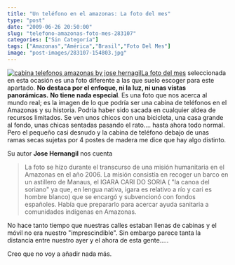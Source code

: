 ```yaml
---
title: "Un teléfono en el amazonas: La foto del mes"
type: "post"
date: "2009-06-26 20:50:00"
slug: "telefono-amazonas-foto-mes-283107"
categories: ["Sin Categoría"]
tags: ["Amazonas","América","Brasil","Foto Del Mes"]
image: "post-images/283107-154803.jpg"
---
```


[![cabina telefonos amazonas by jose hernagil](post-images/283107-154803.jpg "cabina telefonos amazonas by jose hernagil")La foto del mes](post-images/283107-154803.jpg) seleccionada en esta ocasión es una foto diferente a las que suelo escoger para este apartado. **No destaca por el enfoque, ni la luz, ni unas vistas panorámicas.** **No tiene nada especial**. Es una foto que nos acerca al mundo real; es la imagen de lo que podría ser una cabina de teléfonos en el Amazonas y su historia. Podría haber sido sacada en cualquier aldea de recursos limitados. Se ven unos chicos con una bicicleta, una casa grande al fondo, unas chicas sentadas pasando el rato.... hasta ahora todo normal. Pero el pequeño casi desnudo y la cabina de teléfono debajo de unas ramas secas sujetas por 4 postes de madera me dice que hay algo distinto.

Su autor **Jose Hernangil** nos cuenta

> La foto se hizo durante el transcurso de una misión humanitaria en el Amazonas en el año 2006. La misión consistía en recoger un barco en un astillero de Manaus, el IGARA CARI DO SORIA ( "la canoa del soriano" ya que, en lengua nativa, igara es relativo a río y cari es hombre blanco) que se encargó y subvencionó con fondos españoles. Había que prepararlo para acercar ayuda sanitaria a comunidades indígenas en Amazonas.

No hace tanto tiempo que nuestras calles estaban llenas de cabinas y el móvil no era nuestro "imprescindible". Sin embargo parece tanta la distancia entre nuestro ayer y el ahora de esta gente.....

Creo que no voy a añadir nada más.